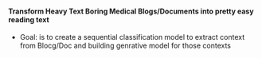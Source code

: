 
#### Transform Heavy Text Boring Medical Blogs/Documents into pretty easy reading text
  * Goal: is to create a sequential classification model to extract context from Blocg/Doc and building genrative model for those contexts    
 
